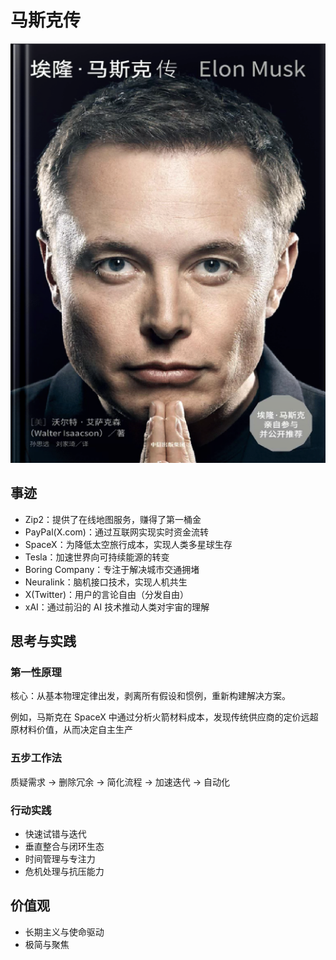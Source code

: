 # 马斯克传

![马斯克传](./musk.jpg)

## 事迹

- Zip2：提供了在线地图服务，赚得了第一桶金
- PayPal(X.com)：通过互联网实现实时资金流转
- SpaceX：为降低太空旅行成本，实现人类多星球生存
- Tesla：加速世界向可持续能源的转变
- Boring Company：专注于解决城市交通拥堵
- Neuralink：脑机接口技术，实现人机共生
- X(Twitter)：用户的言论自由（分发自由）
- xAI：通过前沿的 AI 技术推动人类对宇宙的理解

## 思考与实践

### 第一性原理

核心：从基本物理定律出发，剥离所有假设和惯例，重新构建解决方案。

例如，马斯克在 SpaceX 中通过分析火箭材料成本，发现传统供应商的定价远超原材料价值，从而决定自主生产

### 五步工作法

质疑需求 -> 删除冗余 -> 简化流程 -> 加速迭代 -> 自动化

### 行动实践

- 快速试错与迭代
- 垂直整合与闭环生态 
- 时间管理与专注力
- 危机处理与抗压能力

## 价值观

- 长期主义与使命驱动
- 极简与聚焦